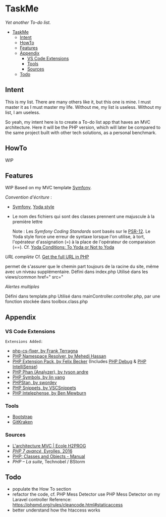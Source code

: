 # TaskMe
*Yet another To-do list.*


- [TaskMe](#taskme)
  - [Intent](#intent)
  - [HowTo](#howto)
  - [Features](#features)
  - [Appendix](#appendix)
    - [VS Code Extensions](#vs-code-extensions)
    - [Tools](#tools)
    - [Sources](#sources)
  - [Todo](#todo)
## Intent

This is my list. There are many others like it, but this one is mine. I must master it as I must master my life. Without me, my list is useless. Without my list, I am useless.

So yeah, my intent here is to create a To-do list app that haves an MVC architecture. Here it will be the PHP version, which will later be compared to the same project built with other tech solutions, as a personal benchmark.

## HowTo
 WIP
## Features
 WIP
<Frenglish>
Based on my MVC template [Symfony](https://symfony.com/doc/current/contributing/code/standards.html).

_Convention d'écriture_ :
- [Symfony](https://symfony.com/doc/current/contributing/code/standards.html), [Yoda style](https://cs.symfony.com/doc/rules/control_structure/yoda_style.html)
- Le nom des fichiers qui sont des classes prennent une majuscule à la première lettre


    Note : Les *Symfony Coding Standards* sont basés sur le [PSR-12](https://www.php-fig.org/psr/psr-12/). Le Yoda style force une erreur de syntaxe lorsque l'on utilise, à tort, l'opérateur d'assignation (=) à la place de l'opérateur de comparaison (==).
    Cf. [Yoda Conditions: To Yoda or Not to Yoda](https://knowthecode.io/yoda-conditions-yoda-not-yoda "Yoda Conditions: To Yoda or Not to Yoda by Tonya Mork")


_URL complète_
Cf. [Get the full URL in PHP](https://www.geeksforgeeks.org/get-the-full-url-in-php/ "Get the full URL in PHP - GeeksforGeeks")

permet de s'assurer que le chemin part toujours de la racine du site, même avec un niveau supplémentaire.
Défini dans index.php
Utilisé dans les views/common
    href="<?php echo URL; ?>
    src="<?php echo URL; ?>


_Alertes multiples_

<!-- l'alerte est affichée si elle n'est pas vide dans la variable de session -->

Défini dans template.php
Utilisé dans mainController.controller.php, par une fonction stockée dans toolbox.class.php

## Appendix
### VS Code Extensions
    Extensions Added:
  - [php-cs-fixer, by Frank Terragna](https://marketplace.visualstudio.com/items?itemName=fterrag.vscode-php-cs-fixer)
  - [PHP Namespace Resolver, by Mehedi Hassan](https://marketplace.visualstudio.com/items?itemName=MehediDracula.php-namespace-resolver)
  - [PHP Extension Pack, by Felix Becker](https://marketplace.visualstudio.com/items?itemName=felixfbecker.php-pack) (Includes [PHP Debug](https://marketplace.visualstudio.com/items?itemName=felixfbecker.php-debug) & [PHP IntelliSense](https://marketplace.visualstudio.com/items?itemName=felixfbecker.php-intellisense))
  - [PHP Phan (Analyzer), by tyson andre](https://marketplace.visualstudio.com/items?itemName=TysonAndre.php-phan)
  - [PHP Symbols, by lin yang](https://marketplace.visualstudio.com/items?itemName=linyang95.php-symbols)
  - [PHPStan, by swordev](https://marketplace.visualstudio.com/items?itemName=swordev.phpstan)
  - [PHP Snippets, by VSCSnippets](https://marketplace.visualstudio.com/items?itemName=vsc-snippets.vsc-php-snippets)
  - [PHP Intelephense, by Ben Mewburn](https://marketplace.visualstudio.com/items?itemName=bmewburn.vscode-intelephense-client)

### Tools
- [Bootstrap](https://getbootstrap.com/)
- [GitKraken](https://www.gitkraken.com/)

### Sources
- [L'architecture MVC | Ecole H2PROG](https://ecole.h2prog.com/courses/846335/lectures/15448687)
- [*PHP 7 avancé*, Eyrolles, 2016](https://www.eyrolles.com/Informatique/Livre/php-7-avance-9782212677201/)
- [PHP: Classes and Objects - Manual](https://www.php.net/manual/en/language.oop5.php/)
- *PHP – La suite*, Technobel / BStorm
  
## Todo
- populate the How To section
- refactor the code, cf. PHP Mess Detector
 use PHP Mess Detector on my Laravel controller 
Reference: https://phpmd.org/rules/cleancode.html#staticaccess
- better understand how the htaccess works